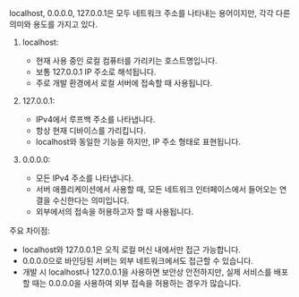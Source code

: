 localhost, 0.0.0.0, 127.0.0.1은 모두 네트워크 주소를 나타내는 용어이지만, 각각 다른 의미와 용도를 가지고 있다.

1. localhost:
    
    - 현재 사용 중인 로컬 컴퓨터를 가리키는 호스트명입니다.
    - 보통 127.0.0.1 IP 주소로 해석됩니다.
    - 주로 개발 환경에서 로컬 서버에 접속할 때 사용됩니다.
    
2. 127.0.0.1:
    
    - IPv4에서 루프백 주소를 나타냅니다.
    - 항상 현재 디바이스를 가리킵니다.
    - localhost와 동일한 기능을 하지만, IP 주소 형태로 표현됩니다.
    
3. 0.0.0.0:
    
    - 모든 IPv4 주소를 나타냅니다.
    - 서버 애플리케이션에서 사용할 때, 모든 네트워크 인터페이스에서 들어오는 연결을 수신한다는 의미입니다.
    - 외부에서의 접속을 허용하고자 할 때 사용됩니다.
    

주요 차이점:

- localhost와 127.0.0.1은 오직 로컬 머신 내에서만 접근 가능합니다.
- 0.0.0.0으로 바인딩된 서버는 외부 네트워크에서도 접근할 수 있습니다.
- 개발 시 localhost나 127.0.0.1을 사용하면 보안상 안전하지만, 실제 서비스를 배포할 때는 0.0.0.0을 사용하여 외부 접속을 허용하는 경우가 많습니다.